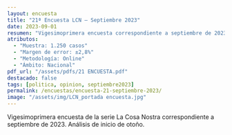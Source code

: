 ```yaml
---
layout: encuesta
title: "21ª Encuesta LCN — Septiembre 2023"
date: 2023-09-01
resumen: "Vigesimoprimera encuesta correspondiente a septiembre de 2023 con análisis de inicio de otoño."
atributos:
  - "Muestra: 1.250 casos"
  - "Margen de error: ±2,8%"
  - "Metodología: Online"
  - "Ámbito: Nacional"
pdf_url: "/assets/pdfs/21 ENCUESTA.pdf"
destacado: false
tags: [politica, opinion, septiembre2023]
permalink: /encuestas/encuesta-21-septiembre-2023/
image: "/assets/img/LCN_portada encuesta.jpg"
---
```


Vigesimoprimera encuesta de la serie La Cosa Nostra correspondiente a septiembre de 2023. Análisis de inicio de otoño.
